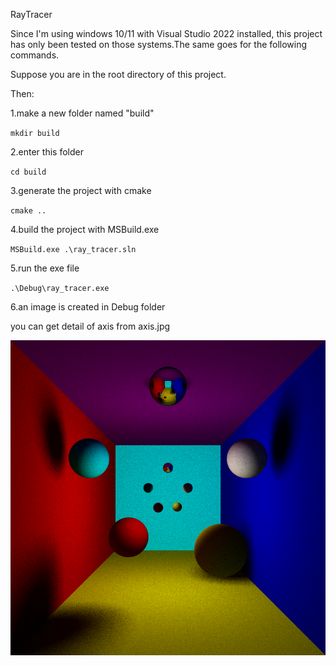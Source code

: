 RayTracer

Since I'm using windows 10/11 with Visual Studio 2022 installed, this project has only been tested on those systems.The same goes for the following commands.

Suppose you are in the root directory of this project.

Then:

1.make a new folder named "build"

`
mkdir build
`

2.enter this folder

`
cd build
`

3.generate the project with cmake

`
cmake ..
`

4.build the project with MSBuild.exe

`
MSBuild.exe .\ray_tracer.sln
`

5.run the exe file

`
.\Debug\ray_tracer.exe
`

6.an image is created in Debug folder


you can get detail of axis from axis.jpg

![img](sample.bmp)